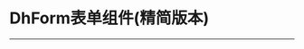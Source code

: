 # DhForm表单组件(精简版本)
---

<common-code-format description="">
  <docsComponents-DhForm-index></docsComponents-DhForm-index>
  <highlight-code slot="codeText">
    <template>
        <div class="form-data">
          <dh-form
            :ref-obj.sync="formInfo.ref"
            :form-data="formInfo.formData"
            :field-list="formInfo.fieldList"
            :rules="formInfo.rules"
            :widthSize="1" // 每行显示几项
            :operator-list="formInfo.operatorList"
            :list-type-info="listTypeInfo"
            @handleEvent="handleEvent"
          />
        </div>
    </template>
    <script>
        export default {
            data () {
              return {
                // form表单
                formInfo: {
                  ref: null,
                  formData: {
                    id: '', // *唯一ID
                    account: '', // *用户账号
                    password: '', // *用户密码
                    name: '', // *用户昵称
                    sex: '', // *性别: 0:男 1:女
                    hobby: [], // *爱好: 0:男 1:女
                    phone: '', // 手机号码
                    createDate: '', // 创建时间
                    startDate: '', // 开始日期
                    endDate: '', // 结束日期
                    wechat: '', // 微信
                    qq: '', // qq
                    accountType: '', // *用户类型: 0: 手机注册 1: 论坛注册 2: 管理平台添加
                    email: '', // 邮箱
                    desc: '', // 描述
                    number: '', // 计算器
                    status: '' // *状态: 0：停用，1：启用(默认为1)',
                  },
                  fieldList: [
                    { label: '账号', value: 'account', type: 'input', comp: 'el-input', event: 'account' },
                    { label: '密码', value: 'password', type: 'password', comp: 'el-input' },
                    { label: '昵称', value: 'name', type: 'input', comp: 'el-input' },
                    { label: '性别', value: 'sex', type: 'select-arr', comp: 'el-select', list: 'sexList', arrLabel: 'key', arrKey: 'value' },
                    { label: '平台用户', value: 'accountType', type: 'select-obj', comp: 'el-select', list: 'accountTypeList' },
                    { label: '状态', value: 'status', type: 'select-arr', list: 'statusList', comp: 'el-select', arrLabel: 'key', arrKey: 'value' },
                    { label: '爱好', value: 'hobby', type: 'checkbox', comp: 'el-checkbox-group', list: 'hobbyList', event: 'checkbox' },
                    { label: '手机号码', value: 'phone', type: 'input', comp: 'el-input' },
                    { label: '创建时间', value: 'createDate', type: 'date', dateType: 'year', comp: 'el-date-picker', format: 'yyyy' },
                    { label: '时间范围', startDate: 'startDate', endDate: 'endDate', type: 'date', comp: 't-date-picker', event: 'date' },
                    { label: '微信', value: 'wechat', type: 'input', comp: 'el-input' },
                    { label: 'QQ', value: 'qq', type: 'input', comp: 'el-input' },
                    { label: '邮箱', value: 'email', type: 'input', comp: 'el-input' },
                    { label: '计数器', value: 'number', type: 'inputNumber', bind: { controls: false }, comp: 'el-input-number' },
                    { label: '描述', value: 'desc', type: 'textarea', comp: 'el-input', className: 't-form-block' }
                  ],
                  rules: {
                    account: [
                      { required: true, message: '请输入账号', trigger: 'blur' },
                      { min: 3, max: 5, message: '长度在 3 到 5 个字符', trigger: 'blur' }
                    ],
                    password: [
                      { required: true, message: '请输入密码', trigger: 'blur' }
                    ],
                    name: [{ required: true, message: '请输入昵称', trigger: 'blur' }],
                    phone: [
                      { required: true, message: '请输入手机号码', trigger: 'blur' }
                    ],
                    sex: [{ required: true, message: '请选择性别', trigger: 'change' }],
                    hobby: [
                      { type: 'array', required: true, message: '请至少选择一个爱好', trigger: 'change' }
                    ]
                  },
                  operatorList: [
                    { label: '提交', type: 'danger', fun: this.submitForm },
                    { label: '重置', type: 'primary', fun: this.resetForm }
                  ]
                },
                // 相关列表
                listTypeInfo: {
                  hobbyList: [
                    { label: '吉他', value: '0' },
                    { label: '看书', value: '1' },
                    { label: '美剧', value: '2' },
                    { label: '旅游', value: '3' },
                    { label: '音乐', value: '4' }
                  ],
                  sexList: [
                    { key: '女', value: 1 },
                    { key: '男', value: 0 }
                  ],
                  accountTypeList: {
                    0: '手机用户',
                    1: '论坛用户',
                    2: '平台用户'
                  },
                  statusList: [
                    { key: '启用', value: 1 },
                    { key: '停用', value: 0 }
                  ]
                }
              }
            },
            // 方法
            methods: {
              // 触发事件
              handleEvent (type, val, key) {
                switch (type) {
                  case 'date': // 日期显示
                    console.log(1111111, val, type, key)
                    this.formInfo.formData[key] = val
                    break
                  case 'checkbox':
                    console.log(2222, val, type, key)
                    break
                }
              },
              // 提交form表单
              submitForm () {
                this.formInfo.ref.validate((valid) => {
                  console.log(88, valid)
                  console.log(77, this.formInfo.formData)
                  if (!valid) return
                  console.log(999, this.formInfo.formData)
                })
              },
              // 重置form表单
              resetForm () {
                Object.assign(
                  this.$data.formInfo.formData,
                  this.$options.data().formInfo.formData
                )
              }
          }
        }
    </script>
  </highlight-code>
</common-code-format>
